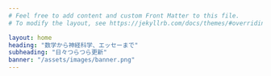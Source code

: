 ```yaml
---
# Feel free to add content and custom Front Matter to this file.
# To modify the layout, see https://jekyllrb.com/docs/themes/#overriding-theme-defaults

layout: home
heading: "数学から神経科学、エッセーまで"
subheading: "日々つらつら更新"
banner: "/assets/images/banner.png"
---
```

